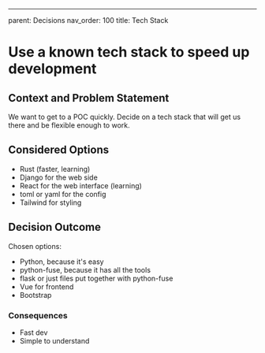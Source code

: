 ---
parent: Decisions
nav_order: 100
title: Tech Stack

<!-- markdownlint-disable-next-line MD025 -->
# Use a known tech stack to speed up development

## Context and Problem Statement

We want to get to a POC quickly. Decide on a tech stack that will get us there and be flexible enough to work.

## Considered Options

* Rust (faster, learning)
* Django for the web side
* React for the web interface (learning)
* toml or yaml for the config
* Tailwind for styling

## Decision Outcome

Chosen options:

* Python, because it's easy
* python-fuse, because it has all the tools
* flask or just files put together with python-fuse
* Vue for frontend
* Bootstrap

### Consequences

* Fast dev
* Simple to understand
